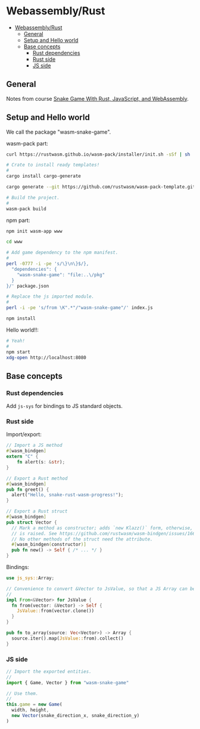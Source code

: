 # Webassembly/Rust

- [Webassembly/Rust](#webassemblyrust)
  - [General](#general)
  - [Setup and Hello world](#setup-and-hello-world)
  - [Base concepts](#base-concepts)
    - [Rust dependencies](#rust-dependencies)
    - [Rust side](#rust-side)
    - [JS side](#js-side)

## General

Notes from course [Snake Game With Rust, JavaScript, and WebAssembly](https://www.udemy.com/course/snake-game-with-rust-javascript-and-webassembly).

## Setup and Hello world

We call the package "wasm-snake-game".

wasm-pack part:

```sh
curl https://rustwasm.github.io/wasm-pack/installer/init.sh -sSf | sh

# Crate to install ready templates!
#
cargo install cargo-generate

cargo generate --git https://github.com/rustwasm/wasm-pack-template.git --name snake_rust_wasm-progress

# Build the project.
#
wasm-pack build
```

npm part:

```sh
npm init wasm-app www

cd www

# Add game dependency to the npm manifest.
#
perl -0777 -i -pe 's/\}\n\}$/},
  "dependencies": {
    "wasm-snake-game": "file:..\/pkg"
  }
}/' package.json

# Replace the js imported module.
#
perl -i -pe 's/from \K".*"/"wasm-snake-game"/' index.js

npm install
```

Hello world!!:

```sh
# Yeah!
#
npm start
xdg-open http://localhost:8080
```

## Base concepts

### Rust dependencies

Add `js-sys` for bindings to JS standard objects.

### Rust side

Import/export:

```rust
// Import a JS method
#[wasm_bindgen]
extern "C" {
    fn alert(s: &str);
}

// Export a Rust method
#[wasm_bindgen]
pub fn greet() {
  alert("Hello, snake-rust-wasm-progress!");
}

// Export a Rust struct
#[wasm_bindgen]
pub struct Vector {
  // Mark a method as constructor; adds `new Klazz()` form, otherwise, the error `Error: null pointer passed to rust`
  // is raised. See https://github.com/rustwasm/wasm-bindgen/issues/166.
  // No other methods of the struct need the attribute.
  #[wasm_bindgen(constructor)]
  pub fn new() -> Self { /* ... */ }
}
```

Bindings:

```rust
use js_sys::Array;

// Convenience to convert &Vector to JsValue, so that a JS Array can be made.
//
impl From<&Vector> for JsValue {
  fn from(vector: &Vector) -> Self {
    JsValue::from(vector.clone())
  }
}

pub fn to_array(source: Vec<Vector>) -> Array {
  source.iter().map(JsValue::from).collect()
}
```

### JS side

```js
// Import the exported entities.
//
import { Game, Vector } from "wasm-snake-game"

// Use them.
//
this.game = new Game(
  width, height,
  new Vector(snake_direction_x, snake_direction_y)
)
```
